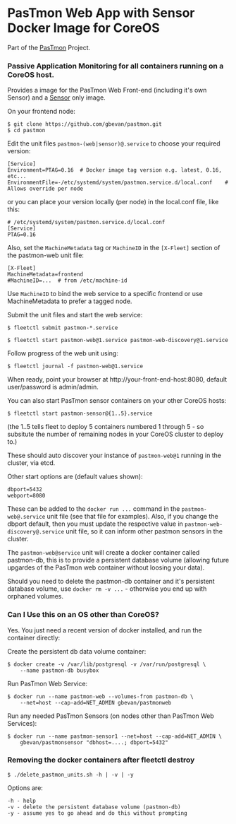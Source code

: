 PasTmon Web App with Sensor Docker Image for CoreOS
===================================================

Part of the [PasTmon](http://pastmon.sourceforge.net) Project.

### Passive Application Monitoring for all containers running on a CoreOS host.

Provides a image for the PasTmon Web Front-end (including it's own Sensor) and a
[Sensor](https://registry.hub.docker.com/u/gbevan/pastmonsensor/) only image.

On your frontend node:

    $ git clone https://github.com/gbevan/pastmon.git
    $ cd pastmon

Edit the unit files ``pastmon-(web|sensor)@.service`` to choose your required version:

    [Service]
    Environment=PTAG=0.16  # Docker image tag version e.g. latest, 0.16, etc...
    EnvironmentFile=-/etc/systemd/system/pastmon.service.d/local.conf    # Allows override per node

or you can place your version locally (per node) in the local.conf file, like this:

    # /etc/systemd/system/pastmon.service.d/local.conf
    [Service]
    PTAG=0.16

Also, set the ``MachineMetadata`` tag or ``MachineID`` in the ``[X-Fleet]`` section of the pastmon-web
unit file:

    [X-Fleet]
    MachineMetadata=frontend
    #MachineID=...  # from /etc/machine-id

Use ``MachineID`` to bind the web service to a specific frontend or use MachineMetadata to prefer a tagged node.

Submit the unit files and start the web service:

    $ fleetctl submit pastmon-*.service

    $ fleetctl start pastmon-web@1.service pastmon-web-discovery@1.service

Follow progress of the web unit using:

    $ fleetctl journal -f pastmon-web@1.service

When ready, point your browser at http://your-front-end-host:8080, default user/password is admin/admin.

You can also start PasTmon sensor containers on your other CoreOS hosts:

    $ fleetctl start pastmon-sensor@{1..5}.service

(the 1..5 tells fleet to deploy 5 containers numbered 1 through 5 - so subsitute the number of
remaining nodes in your CoreOS cluster to deploy to.)

These should auto discover your instance of ``pastmon-web@1`` running in the cluster, via etcd.

Other start options are (default values shown):

    dbport=5432
    webport=8080

These can be added to the `docker run ...` command in the ``pastmon-web@.service`` unit file (see that file for examples).
Also, if you change the dbport default, then you must update the respective value in ``pastmon-web-discovery@.service`` unit file,
so it can inform other pastmon sensors in the cluster.

The ``pastmon-web@service`` unit will create a docker container called pastmon-db, this is to
provide a persistent database volume (allowing future upgardes of the PasTmon web container
without loosing your data).

Should you need to delete the pastmon-db container and it's persistent database volume,
use `docker rm -v ...` - otherwise you end up with orphaned volumes.

### Can I Use this on an OS other than CoreOS?

Yes.  You just need a recent version of docker installed, and run the container directly:

Create the persistent db data volume container:

    $ docker create -v /var/lib/postgresql -v /var/run/postgresql \
        --name pastmon-db busybox

Run PasTmon Web Service:

    $ docker run --name pastmon-web --volumes-from pastmon-db \
        --net=host --cap-add=NET_ADMIN gbevan/pastmonweb

Run any needed PasTmon Sensors (on nodes other than PasTmon Web Services):

    $ docker run --name pastmon-sensor1 --net=host --cap-add=NET_ADMIN \
        gbevan/pastmonsensor "dbhost=....; dbport=5432"

### Removing the docker containers after fleetctl destroy

    $ ./delete_pastmon_units.sh -h | -v | -y

Options are:

    -h - help
    -v - delete the persistent database volume (pastmon-db)
    -y - assume yes to go ahead and do this without prompting

